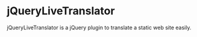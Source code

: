 jQueryLiveTranslator
====================

jQueryLiveTranslator is a jQuery plugin to translate a static web site easily.
